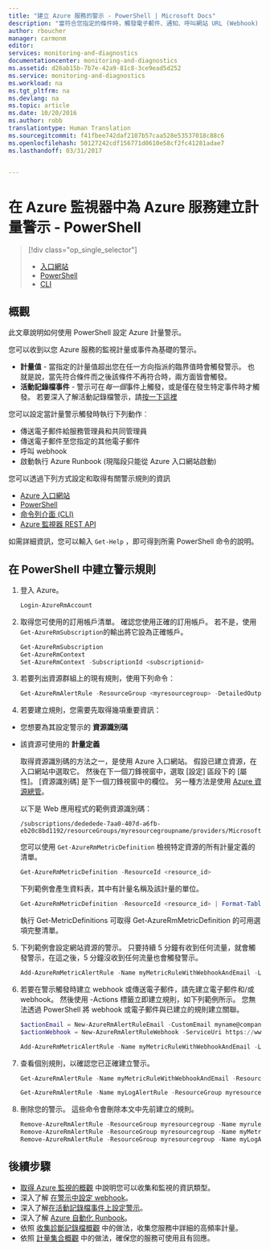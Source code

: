 ```yaml
---
title: "建立 Azure 服務的警示 - PowerShell | Microsoft Docs"
description: "當符合您指定的條件時，觸發電子郵件、通知、呼叫網站 URL (Webhook) 或自動化。"
author: rboucher
manager: carmonm
editor: 
services: monitoring-and-diagnostics
documentationcenter: monitoring-and-diagnostics
ms.assetid: d26ab15b-7b7e-42a9-81c8-3ce9ead5d252
ms.service: monitoring-and-diagnostics
ms.workload: na
ms.tgt_pltfrm: na
ms.devlang: na
ms.topic: article
ms.date: 10/20/2016
ms.author: robb
translationtype: Human Translation
ms.sourcegitcommit: f41fbee742daf2107b57caa528e53537018c88c6
ms.openlocfilehash: 50127242cdf156771d0610e58cf2fc41281adae7
ms.lasthandoff: 03/31/2017


---
```

# <a name="create-metric-alerts-in-azure-monitor-for-azure-services---powershell"></a>在 Azure 監視器中為 Azure 服務建立計量警示 - PowerShell
> [!div class="op_single_selector"]
> * [入口網站](insights-alerts-portal.md)
> * [PowerShell](insights-alerts-powershell.md)
> * [CLI](insights-alerts-command-line-interface.md)
>
>

## <a name="overview"></a>概觀
此文章說明如何使用 PowerShell 設定 Azure 計量警示。  

您可以收到以您 Azure 服務的監視計量或事件為基礎的警示。

* **計量值** - 當指定的計量值超出您在任一方向指派的臨界值時會觸發警示。 也就是說，當先符合條件而之後該條件不再符合時，兩方面皆會觸發。    
* **活動記錄檔事件** - 警示可在*每一個*事件上觸發，或是僅在發生特定事件時才觸發。 若要深入了解活動記錄檔警示，請[按一下這裡](monitoring-activity-log-alerts.md)

您可以設定當計量警示觸發時執行下列動作︰

* 傳送電子郵件給服務管理員和共同管理員
* 傳送電子郵件至您指定的其他電子郵件
* 呼叫 webhook
* 啟動執行 Azure Runbook (現階段只能從 Azure 入口網站啟動)

您可以透過下列方式設定和取得有關警示規則的資訊

* [Azure 入口網站](insights-alerts-portal.md)
* [PowerShell](insights-alerts-powershell.md)
* [命令列介面 (CLI)](insights-alerts-command-line-interface.md)
* [Azure 監視器 REST API](https://msdn.microsoft.com/library/azure/dn931945.aspx)

如需詳細資訊，您可以輸入 ```Get-Help``` ，即可得到所需 PowerShell 命令的說明。

## <a name="create-alert-rules-in-powershell"></a>在 PowerShell 中建立警示規則
1. 登入 Azure。   

    ```PowerShell
    Login-AzureRmAccount

    ```
2. 取得您可使用的訂用帳戶清單。 確認您使用正確的訂用帳戶。 若不是，使用 `Get-AzureRmSubscription`的輸出將它設為正確帳戶。

    ```PowerShell
    Get-AzureRmSubscription
    Get-AzureRmContext
    Set-AzureRmContext -SubscriptionId <subscriptionid>
    ```
3. 若要列出資源群組上的現有規則，使用下列命令：

   ```PowerShell
   Get-AzureRmAlertRule -ResourceGroup <myresourcegroup> -DetailedOutput
   ```
4. 若要建立規則，您需要先取得幾項重要資訊：

  * 您想要為其設定警示的 **資源識別碼**
  * 該資源可使用的 **計量定義**

     取得資源識別碼的方法之一，是使用 Azure 入口網站。 假設已建立資源，在入口網站中選取它。 然後在下一個刀鋒視窗中，選取 [設定] 區段下的 [屬性]。 [資源識別碼] 是下一個刀鋒視窗中的欄位。 另一種方法是使用 [Azure 資源總管](https://resources.azure.com/)。

     以下是 Web 應用程式的範例資源識別碼：

     ```
     /subscriptions/dededede-7aa0-407d-a6fb-eb20c8bd1192/resourceGroups/myresourcegroupname/providers/Microsoft.Web/sites/mywebsitename
     ```

     您可以使用 `Get-AzureRmMetricDefinition` 檢視特定資源的所有計量定義的清單。

     ```PowerShell
     Get-AzureRmMetricDefinition -ResourceId <resource_id>
     ```

     下列範例會產生資料表，其中有計量名稱及該計量的單位。

     ```PowerShell
     Get-AzureRmMetricDefinition -ResourceId <resource_id> | Format-Table -Property Name,Unit

     ```
     執行 Get-MetricDefinitions 可取得 Get-AzureRmMetricDefinition 的可用選項完整清單。
5. 下列範例會設定網站資源的警示。 只要持續 5 分鐘有收到任何流量，就會觸發警示，在這之後，5 分鐘沒收到任何流量也會觸發警示。

    ```PowerShell
    Add-AzureRmMetricAlertRule -Name myMetricRuleWithWebhookAndEmail -Location "East US" -ResourceGroup myresourcegroup -TargetResourceId /subscriptions/dededede-7aa0-407d-a6fb-eb20c8bd1192/resourceGroups/myresourcegroupname/providers/Microsoft.Web/sites/mywebsitename -MetricName "BytesReceived" -Operator GreaterThan -Threshold 2 -WindowSize 00:05:00 -TimeAggregationOperator Total -Description "alert on any website activity"

    ```
6. 若要在警示觸發時建立 webhook 或傳送電子郵件，請先建立電子郵件和/或 webhook。 然後使用 -Actions 標籤立即建立規則，如下列範例所示。 您無法透過 PowerShell 將 webhook 或電子郵件與已建立的規則建立關聯。

    ```PowerShell
    $actionEmail = New-AzureRmAlertRuleEmail -CustomEmail myname@company.com
    $actionWebhook = New-AzureRmAlertRuleWebhook -ServiceUri https://www.contoso.com?token=mytoken

    Add-AzureRmMetricAlertRule -Name myMetricRuleWithWebhookAndEmail -Location "East US" -ResourceGroup myresourcegroup -TargetResourceId /subscriptions/dededede-7aa0-407d-a6fb-eb20c8bd1192/resourceGroups/myresourcegroupname/providers/Microsoft.Web/sites/mywebsitename -MetricName "BytesReceived" -Operator GreaterThan -Threshold 2 -WindowSize 00:05:00 -TimeAggregationOperator Total -Actions $actionEmail, $actionWebhook -Description "alert on any website activity"
    ```

7. 查看個別規則，以確認您已正確建立警示。

    ```PowerShell
    Get-AzureRmAlertRule -Name myMetricRuleWithWebhookAndEmail -ResourceGroup myresourcegroup -DetailedOutput

    Get-AzureRmAlertRule -Name myLogAlertRule -ResourceGroup myresourcegroup -DetailedOutput
    ```
8. 刪除您的警示。 這些命令會刪除本文中先前建立的規則。

    ```PowerShell
    Remove-AzureRmAlertRule -ResourceGroup myresourcegroup -Name myrule
    Remove-AzureRmAlertRule -ResourceGroup myresourcegroup -Name myMetricRuleWithWebhookAndEmail
    Remove-AzureRmAlertRule -ResourceGroup myresourcegroup -Name myLogAlertRule
    ```

## <a name="next-steps"></a>後續步驟
* [取得 Azure 監視的概觀](monitoring-overview.md) 中說明您可以收集和監視的資訊類型。
* 深入了解 [在警示中設定 webhook](insights-webhooks-alerts.md)。
* 深入了解[在活動記錄檔事件上設定警示](monitoring-activity-log-alerts.md)。
* 深入了解 [Azure 自動化 Runbook](../automation/automation-starting-a-runbook.md)。
* 依照 [收集診斷記錄檔概觀](monitoring-overview-of-diagnostic-logs.md) 中的做法，收集您服務中詳細的高頻率計量。
* 依照 [計量集合概觀](insights-how-to-customize-monitoring.md) 中的做法，確保您的服務可使用且有回應。

